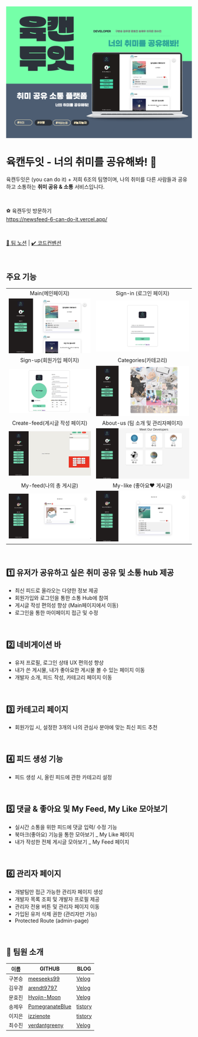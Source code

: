 <br/>

<img src='./public/readmeMain.png'/>

# 육캔두잇 - 너의 취미를 공유해봐! 🍷

육캔두잇은 (you can do it) + 저희 6조의 팀명이며, 나의 취미를 다른 사람들과 공유하고 소통하는 **취미 공유 & 소통** 서비스입니다.

<br/>

⚽️ 육캔두잇 방문하기
<br/>
https://newsfeed-6-can-do-it.vercel.app/

<br/>

[💜 팀 노션](https://teamsparta.notion.site/6-_6-e69b9e28f9514071b59036dd05fb9a17) | [✔️ 코드컨벤션](https://teamsparta.notion.site/Code-Convention-1812dc3ef51481d8a11ec26cedfa1781)

<br/>

## 주요 기능

<table>
  <tr>
    <td align="center">Main(메인페이지)</td>
    <td align="center">Sign-in (로그인 페이지)</td>
  </tr>
  <tr>
    <td align="center"><img src="./public/MainPage.png"/></td>
    <td align="center"><img src="./public/SignIn.png"/></td>
  </tr>
  <tr>
    <td align="center">Sign-up(회원가입 페이지)</td>
    <td align="center">Categories(카테고리)</td>
  </tr>
  <tr>
    <td align="center"><img src="./public/SignUp.png"/></td>
    <td align="center"><img src="./public/Category.png"/></td>
  </tr>
  <tr>
    <td align="center">Create-feed(게시글 작성 페이지)</td>
    <td align="center">About-us (팀 소개 및 관리자페이지)</td>
  </tr>
  <tr>
    <td align="center"><img src="./public/CreateFeed.png"/></td>
    <td align="center"><img src="./public/AboutUs.png"/></td>
  </tr>
  <tr>
    <td align="center">My-feed(나의 총 게시글)</td>
    <td align="center">My-like (좋아요♥️ 게시글)</td>
  </tr>
  <tr>
    <td align="center"><img src="./public/MyFeed.png"/></td>
    <td align="center"><img src="./public/MyLike.png"/></td>
  </tr>
</table>

<br/>

## 1️⃣ 유저가 공유하고 싶은 취미 공유 및 소통 hub 제공

- 최신 피드로 올라오는 다양한 정보 제공
- 회원가입와 로그인을 통한 소통 Hub에 참여
- 게시글 작성 편의성 향상 (Main페이지에서 이동)
- 로그인을 통한 마이페이지 접근 및 수정

<br/>

## 2️⃣ 네비게이션 바

- 유저 프로필, 로그인 상태 UX 편의성 향상
- 내가 쓴 게시물, 내가 좋아요한 게시물 볼 수 있는 페이지 이동
- 개발자 소개, 피드 작성, 카테고리 페이지 이동

<br/>

## 3️⃣ 카테고리 페이지

- 회원가입 시, 설정한 3개의 나의 관심사 분야에 맞는 최신 피드 추천

<br/>

## 4️⃣ 피드 생성 기능

- 피드 생성 시, 올린 피드에 관한 카테고리 설정

<br/>

## 5️⃣ 댓글 & 좋아요 및 My Feed, My Like 모아보기

- 실시간 소통을 위한 피드에 댓글 입력/ 수정 기능
- 북마크(좋아요) 기능을 통한 모아보기 \_ My Like 페이지
- 내가 작성한 전체 게시글 모아보기 \_ My Feed 페이지

<br/>

## 6️⃣ 관리자 페이지

- 개발팀만 접근 가능한 관리자 페이지 생성
- 개발자 목록 조회 및 개발자 프로필 제공
- 관리자 전용 버튼 및 관리자 페이지 이동
- 가입된 유저 삭제 권한 (관리자만 가능)
- Protected Route (admin-page)

<br/>

## 👥 팀원 소개

| 이름   | GITHUB                                                                 | BLOG                                           |
| ------ | ---------------------------------------------------------------------- | ---------------------------------------------- |
| 구본승 | [meeseeks99](https://velog.io/@meeseeks99/posts)                       | [Velog](https://velog.io/@meeseeks99/posts)    |
| 김우경 | [arendt9797](https://github.com/arendt9797)                            | [Velog](https://velog.io/@arendt9797/posts)    |
| 문효진 | [Hyojin-Moon](https://github.com/Hyojin-Moon)                          | [Velog](https://velog.io/@6776ff/posts)        |
| 송제우 | [PomegranateBlue](https://github.com/PomegranateBlue?tab=repositories) | [tistory](https://redpome.tistory.com/)        |
| 이지은 | [izzienote](https://github.com/izzienote)                              | [tistory](https://izzie-note.tistory.com/)     |
| 최수진 | [verdantgreeny](https://github.com/verdantgreeny)                      | [Velog](https://velog.io/@verdantgreeny/posts) |

